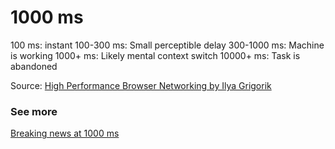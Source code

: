 # 1000 ms

100 ms: instant
100-300 ms: Small perceptible delay
300-1000 ms: Machine is working
1000+ ms: Likely mental context switch
10000+ ms: Task is abandoned

Source: [High Performance Browser Networking by Ilya Grigorik](http://chimera.labs.oreilly.com/books/1230000000545)

### See more

[Breaking news at 1000 ms](http://vimeo.com/100505617)
